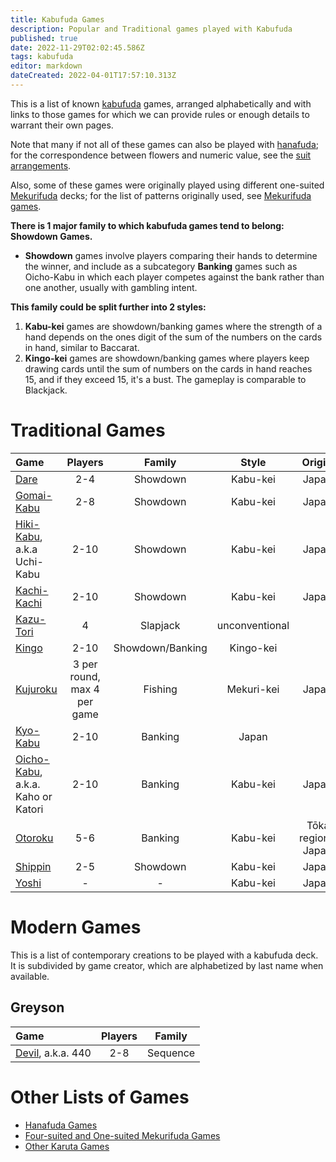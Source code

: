 ```yaml
---
title: Kabufuda Games
description: Popular and Traditional games played with Kabufuda
published: true
date: 2022-11-29T02:02:45.586Z
tags: kabufuda
editor: markdown
dateCreated: 2022-04-01T17:57:10.313Z
---
```


This is a list of known [kabufuda](/en/kabufuda) games, arranged alphabetically and with links to those games for which we can provide rules or enough details to warrant their own pages.

Note that many if not all of these games can also be played with [hanafuda](/en/hanafuda); for the correspondence between flowers and numeric value, see the [suit arrangements](/en/hanafuda/suits#arrangement-of-suits).

Also, some of these games were originally played using different one-suited [Mekurifuda](/en/mekurifuda) decks; for the list of patterns originally used, see [Mekurifuda games](/en/mekurifuda/games).

**There is 1 major family to which kabufuda games tend to belong: Showdown Games.**
- **Showdown** games involve players comparing their hands to determine the winner, and include as a subcategory **Banking** games such as Oicho-Kabu in which each player competes against the bank rather than one another, usually with gambling intent.

**This family could be split further into 2 styles:**
1. **Kabu-kei** games are showdown/banking games where the strength of a hand depends on the ones digit of the sum of the numbers on the cards in hand, similar to Baccarat.
2. **Kingo-kei** games are showdown/banking games where players keep drawing cards until the sum of numbers on the cards in hand reaches 15, and if they exceed 15, it's a bust. The gameplay is comparable to Blackjack.

# Traditional Games


|Game|Players|Family|Style|Origin|
|:---|:---:|:---:|:---:|---:|
|[Dare](/en/kabufuda/games/dare)|2-4|Showdown|Kabu-kei|Japan|
|[Gomai-Kabu](/en/kabufuda/games/gomai-kabu)|2-8|Showdown|Kabu-kei|Japan|
|[Hiki-Kabu](/en/hanafuda/games/hiki-kabu), a.k.a Uchi-Kabu|2-10|Showdown|Kabu-kei|Japan|
|[Kachi-Kachi](/en/kabufuda/games/kachi-kachi)|2-10|Showdown|Kabu-kei|Japan|
|[Kazu-Tori](/en/kabufuda/games/kazu-tori)|4|Slapjack|unconventional|-|
|[Kingo](/en/hanafuda/games/kingo)|2-10|Showdown/Banking|Kingo-kei|-|
|[Kujuroku](/en/kabufuda/games/kujuroku)|3 per round, max 4 per game|Fishing|Mekuri-kei|Japan|
|[Kyo-Kabu](/en/kabufuda/games/kyo-kabu)|2-10|Banking|Japan|
|[Oicho-Kabu](/en/kabufuda/games/oicho-kabu), a.k.a. Kaho or Katori|2-10|Banking|Kabu-kei|Japan|
|[Otoroku](/en/hanafuda/games/oto-roku)|5-6|Banking|Kabu-kei|Tōkai region, Japan|
|[Shippin](/en/kabufuda/games/shippin)|2-5|Showdown|Kabu-kei|Japan|
|[Yoshi](/en/hanafuda/games/yoshi)|-|-|Kabu-kei|Japan|

# Modern Games
This is a list of contemporary creations to be played with a kabufuda deck. It is subdivided by game creator, which are alphabetized by last name when available.

## Greyson
|Game|Players|Family|
|:---|:---:|:---:|
|[Devil](/en/newgames/devil-440), a.k.a. 440|2-8|Sequence|

# Other Lists of Games
- [Hanafuda Games](/en/hanafuda/games)
- [Four-suited and One-suited Mekurifuda Games](/en/mekurifuda/games)
- [Other Karuta Games](/en/karuta/games)